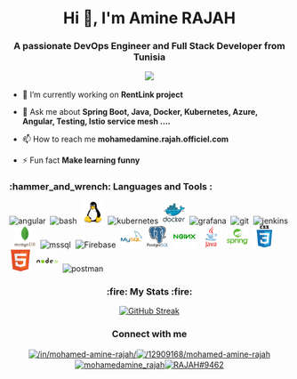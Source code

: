 <h1 align="center">Hi 👋, I'm Amine RAJAH</h1>
<h3 align="center">A passionate DevOps Engineer and Full Stack Developer from Tunisia</h3>

<div align="center"><img src="https://media.giphy.com/media/M9gbBd9nbDrOTu1Mqx/giphy.gif" width="100"/></div>

- 🔭 I’m currently working on **RentLink project**

- 💬 Ask me about **Spring Boot, Java, Docker, Kubernetes, Azure, Angular, Testing, Istio service mesh ....**

- 📫 How to reach me **mohamedamine.rajah.officiel.com**

- ⚡ Fun fact **Make learning funny**


<h3 align="left">:hammer_and_wrench: Languages and Tools :</h3>
<div>
<img src="https://angular.io/assets/images/logos/angular/angular.svg" alt="angular" width="40" height="40"/>&nbsp;
<img src="https://www.vectorlogo.zone/logos/gnu_bash/gnu_bash-icon.svg" alt="bash" width="40" height="40"/>&nbsp;
<img src="https://raw.githubusercontent.com/devicons/devicon/master/icons/linux/linux-original.svg" alt="linux" width="40" height="40"/>&nbsp;
<img src="https://www.vectorlogo.zone/logos/kubernetes/kubernetes-icon.svg" alt="kubernetes" width="40" height="40"/>&nbsp;
<img src="https://raw.githubusercontent.com/devicons/devicon/master/icons/docker/docker-original-wordmark.svg" alt="docker" width="40" height="40"/>&nbsp;
<img src="https://www.vectorlogo.zone/logos/grafana/grafana-icon.svg" alt="grafana" width="40" height="40"/>&nbsp;
<img src="https://www.vectorlogo.zone/logos/git-scm/git-scm-icon.svg" alt="git" width="40" height="40"/>&nbsp;
<img src="https://www.vectorlogo.zone/logos/jenkins/jenkins-icon.svg" alt="jenkins" width="40" height="40"/>&nbsp;
<img src="https://raw.githubusercontent.com/devicons/devicon/master/icons/mongodb/mongodb-original-wordmark.svg" alt="mongodb" width="40" height="40"/>&nbsp;
<img src="https://www.svgrepo.com/show/303229/microsoft-sql-server-logo.svg" alt="mssql" width="40" height="40"/>&nbsp;
<img src="https://www.vectorlogo.zone/logos/firebase/firebase-icon.svg"  title="Firebase" alt="Firebase" width="40" height="40"/>&nbsp;
<img src="https://github.com/devicons/devicon/blob/master/icons/mysql/mysql-original-wordmark.svg" title="MySQL"  alt="MySQL" width="40" height="40"/>&nbsp;
<img src="https://raw.githubusercontent.com/devicons/devicon/master/icons/postgresql/postgresql-original-wordmark.svg" alt="postgresql" width="40" height="40"/>&nbsp;
<img src="https://raw.githubusercontent.com/devicons/devicon/master/icons/nginx/nginx-original.svg" alt="nginx" width="40" height="40"/>&nbsp;
<img src="https://github.com/devicons/devicon/blob/master/icons/java/java-original-wordmark.svg" title="Java" alt="Java" width="40" height="40"/>&nbsp;
<img src="https://github.com/devicons/devicon/blob/master/icons/spring/spring-original-wordmark.svg" title="Spring" alt="Spring" width="40" height="40"/>&nbsp;
<img src="https://raw.githubusercontent.com/devicons/devicon/master/icons/css3/css3-original-wordmark.svg"  title="CSS3" alt="CSS" width="40" height="40"/>&nbsp;
<img src="https://github.com/devicons/devicon/blob/master/icons/html5/html5-original.svg" title="HTML5" alt="HTML" width="40" height="40"/>&nbsp;
<img src="https://github.com/devicons/devicon/blob/master/icons/nodejs/nodejs-original-wordmark.svg" title="NodeJS" alt="NodeJS" width="40" height="40"/>&nbsp;
<img src="https://www.vectorlogo.zone/logos/getpostman/getpostman-icon.svg" alt="postman" width="40" height="40"/>&nbsp;
  
</div>

<h3 align="center"> :fire: My Stats :fire:</h3>
<div align="center">
  
[![GitHub Streak](http://github-readme-streak-stats.herokuapp.com?user=amine-rajah&theme=dark&background=000000)](https://git.io/streak-stats)

</div>

<h3 align="center">Connect with me</h3>
<p align="center">
<a href="https://www.linkedin.com/in/mohamed-amine-rajah/" target="blank"><img align="center" src="https://raw.githubusercontent.com/rahuldkjain/github-profile-readme-generator/master/src/images/icons/Social/linked-in-alt.svg" alt="/in/mohamed-amine-rajah/" height="30" width="40" /></a><a href="https://stackoverflow.com/users/12909168/mohamed-amine-rajah" target="blank"><img align="center" src="https://raw.githubusercontent.com/rahuldkjain/github-profile-readme-generator/master/src/images/icons/Social/stack-overflow.svg" alt="/12909168/mohamed-amine-rajah" height="30" width="40" /></a><a href="https://www.instagram.com/mohamedamine_rajah/" target="blank"><img align="center" src="https://raw.githubusercontent.com/rahuldkjain/github-profile-readme-generator/master/src/images/icons/Social/instagram.svg" alt="mohamedamine_rajah" height="30" width="40" /></a><a href="https://discord.gg/RAJAH#9462" target="blank"><img align="center" src="https://raw.githubusercontent.com/rahuldkjain/github-profile-readme-generator/master/src/images/icons/Social/discord.svg" alt="RAJAH#9462" height="30" width="40" /></a>
</p>
